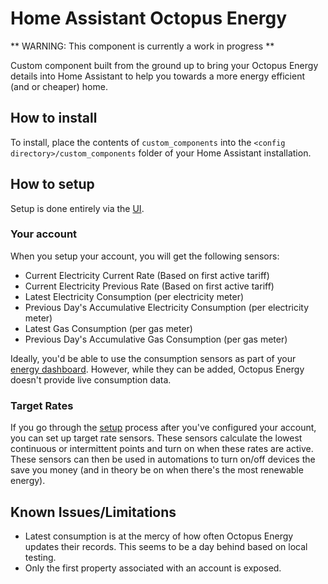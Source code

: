 # Home Assistant Octopus Energy

** WARNING: This component is currently a work in progress **

Custom component built from the ground up to bring your Octopus Energy details into Home Assistant to help you towards a more energy efficient (and or cheaper) home.

## How to install

To install, place the contents of `custom_components` into the `<config directory>/custom_components` folder of your Home Assistant installation.

## How to setup

Setup is done entirely via the [UI](https://my.home-assistant.io/redirect/config_flow_start/?domain=octopus_energy).

### Your account

When you setup your account, you will get the following sensors:

* Current Electricity Current Rate (Based on first active tariff)
* Current Electricity Previous Rate (Based on first active tariff)
* Latest Electricity Consumption (per electricity meter)
* Previous Day's Accumulative Electricity Consumption (per electricity meter)
* Latest Gas Consumption (per gas meter)
* Previous Day's Accumulative Gas Consumption (per gas meter)

Ideally, you'd be able to use the consumption sensors as part of your [energy dashboard](https://www.home-assistant.io/blog/2021/08/04/home-energy-management/). However, while they can be added, Octopus Energy doesn't provide live consumption data.

### Target Rates

If you go through the [setup](https://my.home-assistant.io/redirect/config_flow_start/?domain=octopus_energy) process after you've configured your account, you can set up target rate sensors. These sensors calculate the lowest continuous or intermittent points and turn on when these rates are active. These sensors can then be used in automations to turn on/off devices the save you money (and in theory be on when there's the most renewable energy).

## Known Issues/Limitations

- Latest consumption is at the mercy of how often Octopus Energy updates their records. This seems to be a day behind based on local testing.
- Only the first property associated with an account is exposed.